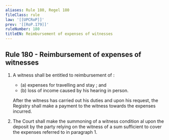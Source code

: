 ```yaml
---
aliases: Rule 180, Regel 180
fileClass: rule
law: '[[UPCRoP]]'
prev: '[[RoP.179]]'
ruleNumber: 180
titleEN: Reimbursement of expenses of witnesses
---
```


## Rule 180 - Reimbursement of expenses of witnesses

1. A witness shall be entitled to reimbursement of :  
	- (a) expenses for travelling and stay ; and  
	- (b) loss of income caused by his hearing in person. 
	
	After the witness has carried out his duties and upon his request, the Registry shall make a payment to the witness towards the expenses incurred.

2. The Court shall make the summoning of a witness condition al upon the deposit by the party relying on the witness of a sum sufficient to cover the expenses referred to in paragraph 1.